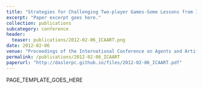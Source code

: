 ```yaml
---
title: "Strategies for Challenging Two-player Games-Some Lessons from Iterated Traveler's Dilemma"
excerpt: "Paper excerpt goes here."
collection: publications
subcategory: conference
header: 
  teaser: publications/2012-02-06_ICAART.png
date: 2012-02-06
venue: "Proceedings of the International Conference on Agents and Artificial Intelligence (ICAART)"
permalink: /publications/2012-02-06_ICAART
paperurl: "http://daslerpc.github.io/files/2012-02-06_ICAART.pdf"
---
```


PAGE_TEMPLATE_GOES_HERE
